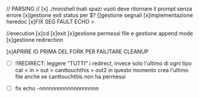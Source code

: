 // PARSING //
[x] ./minishell tnati spazi vuoti deve ritornare il prompt senza errore
[x]gestione exit status per $?
[]gestione segnali
[x]implementazione heredoc
[x]FIX SEG FAULT ECHO >

//execution
[x]cd
[x]exit
[x]gestione permessi file e gestione append mode
[x]gestione redirection



[x]APRIRE IO PRIMA DEL FORK PER FAILITARE CLEANUP

- [ ] !!REDIRECT: leggere "TUTTI" i redirect, invece solo l'ultimo di ogni tipo
cat < in > out > canttouchthis  > out2 in questo momento crea l'ultimo file anche se canttouchthis non ha permessi

- [ ] fix echo -nnnnnnnnnnnnnnnnnnn
